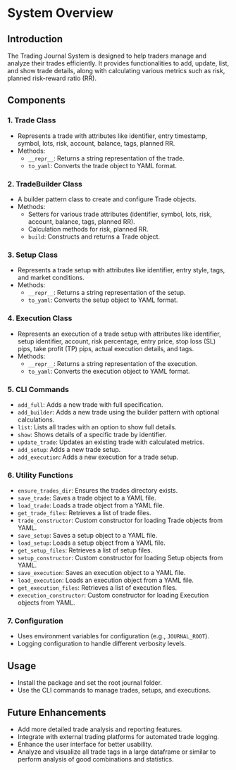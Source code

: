 # System Overview

## Introduction
The Trading Journal System is designed to help traders manage and analyze their trades efficiently. It provides functionalities to add, update, list, and show trade details, along with calculating various metrics such as risk, planned risk-reward ratio (RR).

## Components

### 1. Trade Class
- Represents a trade with attributes like identifier, entry timestamp, symbol, lots, risk, account, balance, tags, planned RR.
- Methods:
  - `__repr__`: Returns a string representation of the trade.
  - `to_yaml`: Converts the trade object to YAML format.

### 2. TradeBuilder Class
- A builder pattern class to create and configure Trade objects.
- Methods:
  - Setters for various trade attributes (identifier, symbol, lots, risk, account, balance, tags, planned RR).
  - Calculation methods for risk, planned RR.
  - `build`: Constructs and returns a Trade object.

### 3. Setup Class
- Represents a trade setup with attributes like identifier, entry style, tags, and market conditions.
- Methods:
  - `__repr__`: Returns a string representation of the setup.
  - `to_yaml`: Converts the setup object to YAML format.

### 4. Execution Class
- Represents an execution of a trade setup with attributes like identifier, setup identifier, account, risk percentage, entry price, stop loss (SL) pips, take profit (TP) pips, actual execution details, and tags.
- Methods:
  - `__repr__`: Returns a string representation of the execution.
  - `to_yaml`: Converts the execution object to YAML format.

### 5. CLI Commands
- `add_full`: Adds a new trade with full specification.
- `add_builder`: Adds a new trade using the builder pattern with optional calculations.
- `list`: Lists all trades with an option to show full details.
- `show`: Shows details of a specific trade by identifier.
- `update_trade`: Updates an existing trade with calculated metrics.
- `add_setup`: Adds a new trade setup.
- `add_execution`: Adds a new execution for a trade setup.

### 6. Utility Functions
- `ensure_trades_dir`: Ensures the trades directory exists.
- `save_trade`: Saves a trade object to a YAML file.
- `load_trade`: Loads a trade object from a YAML file.
- `get_trade_files`: Retrieves a list of trade files.
- `trade_constructor`: Custom constructor for loading Trade objects from YAML.
- `save_setup`: Saves a setup object to a YAML file.
- `load_setup`: Loads a setup object from a YAML file.
- `get_setup_files`: Retrieves a list of setup files.
- `setup_constructor`: Custom constructor for loading Setup objects from YAML.
- `save_execution`: Saves an execution object to a YAML file.
- `load_execution`: Loads an execution object from a YAML file.
- `get_execution_files`: Retrieves a list of execution files.
- `execution_constructor`: Custom constructor for loading Execution objects from YAML.

### 7. Configuration
- Uses environment variables for configuration (e.g., `JOURNAL_ROOT`).
- Logging configuration to handle different verbosity levels.

## Usage
- Install the package and set the root journal folder.
- Use the CLI commands to manage trades, setups, and executions.

## Future Enhancements
- Add more detailed trade analysis and reporting features.
- Integrate with external trading platforms for automated trade logging.
- Enhance the user interface for better usability.
- Analyze and visualize all trade tags in a large dataframe or similar to perform analysis of good combinations and statistics.